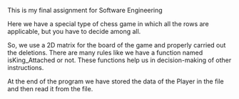 This is my final assignment for Software Engineering

Here we have a special type of chess game in which all the rows are applicable, but you have to decide among all.

So, we use a 2D matrix for the board of the game and properly carried out the deletions.
There are many rules like we have a function named isKing_Attached or not. These functions help us in decision-making of other instructions.



At the end of the program we have stored the data of the Player in the file and then read it from the file. 
